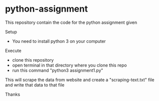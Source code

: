 # python-assignment

This repository contain the code for the python assignment given

Setup
 - You need to install python 3 on your computer
 
Execute
 - clone this repository
 - open terminal in that directory where you clone this repo
 - run this command 
   "python3 assignment1.py"
   
This will scrape the data from website and create a "scraping-text.txt" file and write that data to that file

Thanks
